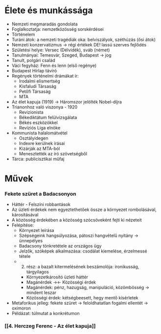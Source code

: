 # Élete és munkássága

- Nemzeti megmaradás gondolata
- Foglalkoztatja: nemzetközösség sorskérdései
- Történelem
- Turáni átok: a nemzeti tragédiák oka: belviszályok, széthúzás (ősi átok)
- Nemzeti konzervatizmus -> régi értékek DE! lassú szerves fejlődés
- Születési helye: Versec (Délvidék), sváb (német)
- Tanulmányai: Temesvár, Szeged, Budapest -> jog
- Tanult, polgári család
- Váci fegyház: Fenn és lenn (első regénye)
- Budapest Hírlap távíró
- Regények történelmi drámákat ír:
	- Irodalmi elismertség
	- Kisfaludi Társaság
	- Petőfi Társaság
	- MTA
- Az élet kapuja (1919) -> Háromszor jelölték Nobel-díjra
- Trianonhoz való viszonya - 1920
	- Revizionista
	- Békediktátum felülvizsgálata
	- Békés eszközökkel
	- Revíziós Liga elnöke
- Kommunista halalomátvétel
	- Osztályidegen
	- Indexre kerülnek írásai
	- Kizárják az MTA-ból
	- Menesztették az író szövetségből
- Tárca: publicisztikai műfaj

# Művek

### Fekete szüret a Badacsonyon

- Háttér - Felszíni robbantások
- Az üzleti érdekek nem egyeztethetőek össze a környezet rombolásával, károsításával
- A közösség érdekében a közösség szócsöveként fejti ki nézeteit
- Felépítése:
	- Környezet leírása
	- Szépségeink hangsúlyozása, pátoszi hangvételű nyitány -> ünnepélyes
	- Badacsony tönkretétele az országos ügy
	- Jelzők, szóképek alkalmazása: csodálat kiemelése, érzelmessé tétele
	- 2. rész: a bazalt kitermelésének beszámolója: ironikusság, tárgyilagos
		- Környezetkárosító üzleti háttér
		- Magánérdek -><- Közösségi érdek
		- Magánérdek: pénz, hazugság, manipuláció, közömbösség -> mindent leszar
		- Közösségi érdek: kétségbeesett, hegy mentő kísérletek
- Metaforikus jelleg: fekete szüret -> feloldhatatlan fogalmi ellentét -> oximoron
- Példázat: túlmutat a konkrétumon

### [[4. Herczeg Ferenc - Az élet kapuja]]

